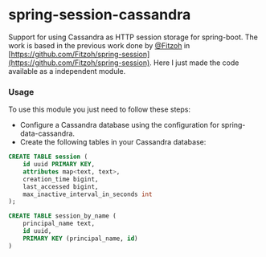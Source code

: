 # spring-session-cassandra #

Support for using Cassandra as HTTP session storage for spring-boot.
The work is based in the previous work done by [@Fitzoh](https://github.com/Fitzoh) in [https://github.com/Fitzoh/spring-session](https://github.com/Fitzoh/spring-session). Here I just made the code available as a independent module.

### Usage ###
To use this module you just need to follow these steps:
* Configure a Cassandra database using the configuration for spring-data-cassandra.
* Create the following tables in your Cassandra database:

```sql
CREATE TABLE session (
    id uuid PRIMARY KEY,
    attributes map<text, text>,
    creation_time bigint,
    last_accessed bigint,
    max_inactive_interval_in_seconds int
);

CREATE TABLE session_by_name (
    principal_name text,
    id uuid,
    PRIMARY KEY (principal_name, id)
)
```
